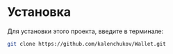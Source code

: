 # Установка
Для установки этого проекта, введите в терминале:
```bash
git clone https://github.com/kalenchukov/Wallet.git
```
